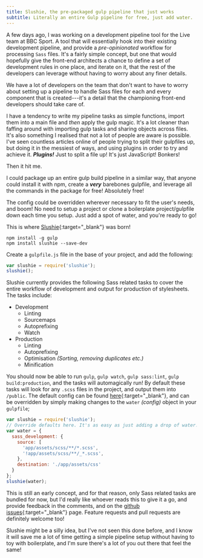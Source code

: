 ```yaml
---
title: Slushie, the pre-packaged gulp pipeline that just works
subtitle: Literally an entire Gulp pipeline for free, just add water.
---
```


A few days ago, I was working on a development pipeline tool for the Live team at BBC Sport. A tool that will essentially hook into their existing development pipeline, and provide a *pre-opinionated* workflow for processing `Sass` files. It's a fairly simple concept, but one that would hopefully give the front-end architects a chance to define a set of development rules in one place, and iterate on it, that the rest of the developers can leverage without having to worry about any finer details.

<!--more-->

We have a lot of developers on the team that don't want to have to worry about setting up a pipeline to handle Sass files for each and every component that is created---it's a detail that the championing front-end developers should take care of.

I have a tendency to write my pipeline tasks as simple functions, import them into a main file and *then* apply the gulp magic. It's a lot cleaner than faffing around with importing gulp tasks and sharing objects across files. It's also something I realised that not a lot of people are aware is possible. I've seen countless articles online of people trying to split their gulpfiles up, but doing it in the messiest of ways, and using plugins in order to try and achieve it. ***Plugins!*** Just to split a file up! It's just JavaScript! Bonkers!

Then it hit me.

I could package up an entire gulp build pipeline in a similar way, that anyone could install it with npm, create a ***very*** barebones gulpfile, and leverage all the commands in the package for free! Absolutely free!

The config could be overridden wherever necessary to fit the user's needs, and boom! No need to setup a project or clone a boilerplate project/gulpfile down each time you setup. Just add a spot of water, and you're ready to go!

This is where [Slushie](https://github.com/kingscooty/slushie){:target="\_blank"} was born!

~~~
npm install -g gulp
npm install slushie --save-dev
~~~

Create a `gulpfile.js` file in the base of your project, and add the following:

~~~js
var slushie = require('slushie');
slushie();
~~~

Slushie currently provides the following Sass related tasks to cover the entire workflow of development and output for production of stylesheets. The tasks include:

- Development
  - Linting
  - Sourcemaps
  - Autoprefixing
  - Watch
- Production
  - Linting
  - Autoprefixing
  - Optimisation *(Sorting, removing duplicates etc.)*
  - Minification

You should now be able to run `gulp`, `gulp watch`, `gulp sass:lint`, `gulp build:production`, and the tasks will automagically run! By default these tasks will look for any `.scss` files in the project, and output them into `/public`. The default config can be found [here](https://github.com/KingScooty/slushie/blob/master/defaults.js){:target="\_blank"}, and can be overridden by simply making changes to the `water` *(config)* object in your `gulpfile`;

~~~js
var slushie = require('slushie');
// Override defaults here. It's as easy as just adding a drop of water!
var water = {
  sass_development: {
    source: [
      'app/assets/scss/**/*.scss',
      '!app/assets/scss/**/_*.scss',
    },
    destination: './app/assets/css'
  }
};
slushie(water);
~~~

This is still an early concept, and for that reason, only Sass related tasks are bundled for now, but I'd really like whoever reads this to give it a go, and provide feedback in the comments, and on the [github issues](https://github.com/kingscooty/slushie/issues){:target="\_blank"} page. Feature requests and pull requests are definitely welcome too!

Slushie might be a silly idea, but I've not seen this done before, and I know it will save me a lot of time getting a simple pipeline setup without having to toy with boilerplate, and I'm sure there's a lot of you out there that feel the same!

<!--
The idea is to create a re-packaged pipeline that requires very little config and setting up by the end user to get going. No boilerplate, no nothing. Npm install, add 3 lines to a file, and boom! You're off!
-->
